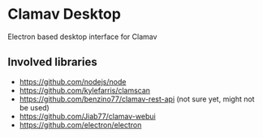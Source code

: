 # Clamav Desktop

Electron based desktop interface for Clamav

## Involved libraries

* https://github.com/nodejs/node
* https://github.com/kylefarris/clamscan
* https://github.com/benzino77/clamav-rest-api (not sure yet, might not be used)
* https://github.com/Jiab77/clamav-webui
* https://github.com/electron/electron
